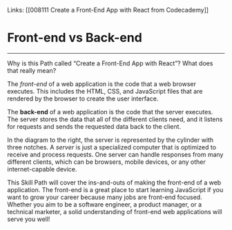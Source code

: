 Links:  [[008111 Create a Front-End App with React from Codecademy]]
# Front-end vs Back-end
---
Why is this Path called “Create a Front-End App with React”? What does that really mean?

The _front-end_ of a web application is the code that a web browser executes. This includes the HTML, CSS, and JavaScript files that are rendered by the browser to create the user interface.

The **back-end** of a web application is the code that the server executes. The server stores the data that all of the different clients need, and it listens for requests and sends the requested data back to the client.

In the diagram to the right, the server is represented by the cylinder with three notches. A _server_ is just a specialized computer that is optimized to receive and process requests. One server can handle responses from many different clients, which can be browsers, mobile devices, or any other internet-capable device.

This Skill Path will cover the ins-and-outs of making the front-end of a web application. The front-end is a great place to start learning JavaScript if you want to grow your career because many jobs are front-end focused. Whether you aim to be a software engineer, a product manager, or a technical marketer, a solid understanding of front-end web applications will serve you well!